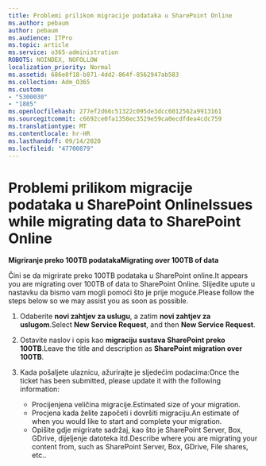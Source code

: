 ```yaml
---
title: Problemi prilikom migracije podataka u SharePoint Online
ms.author: pebaum
author: pebaum
ms.audience: ITPro
ms.topic: article
ms.service: o365-administration
ROBOTS: NOINDEX, NOFOLLOW
localization_priority: Normal
ms.assetid: 686e8f18-b871-4dd2-864f-8562947ab583
ms.collection: Adm_O365
ms.custom:
- "5300030"
- "1885"
ms.openlocfilehash: 277ef2d66c51322c095de3dcc6012562a9913161
ms.sourcegitcommit: c6692ce0fa1358ec3529e59ca0ecdfdea4cdc759
ms.translationtype: MT
ms.contentlocale: hr-HR
ms.lasthandoff: 09/14/2020
ms.locfileid: "47700879"
---
```

# <a name="issues-while-migrating-data-to-sharepoint-online"></a><span data-ttu-id="860bb-102">Problemi prilikom migracije podataka u SharePoint Online</span><span class="sxs-lookup"><span data-stu-id="860bb-102">Issues while migrating data to SharePoint Online</span></span>

<span data-ttu-id="860bb-103">**Migriranje preko 100TB podataka**</span><span class="sxs-lookup"><span data-stu-id="860bb-103">**Migrating over 100TB of data**</span></span>

<span data-ttu-id="860bb-104">Čini se da migrirate preko 100TB podataka u SharePoint online.</span><span class="sxs-lookup"><span data-stu-id="860bb-104">It appears you are migrating over 100TB of data to SharePoint Online.</span></span> <span data-ttu-id="860bb-105">Slijedite upute u nastavku da bismo vam mogli pomoći što je prije moguće.</span><span class="sxs-lookup"><span data-stu-id="860bb-105">Please follow the steps below so we may assist you as soon as possible.</span></span> 

1. <span data-ttu-id="860bb-106">Odaberite **novi zahtjev za uslugu**, a zatim **novi zahtjev za uslugom**.</span><span class="sxs-lookup"><span data-stu-id="860bb-106">Select **New Service Request**, and then **New Service Request**.</span></span> 
2. <span data-ttu-id="860bb-107">Ostavite naslov i opis kao **migraciju sustava SharePoint preko 100TB**.</span><span class="sxs-lookup"><span data-stu-id="860bb-107">Leave the title and description as **SharePoint migration over 100TB**.</span></span>
3. <span data-ttu-id="860bb-108">Kada pošaljete ulaznicu, ažurirajte je sljedećim podacima:</span><span class="sxs-lookup"><span data-stu-id="860bb-108">Once the ticket has been submitted, please update it with the following information:</span></span> 

    - <span data-ttu-id="860bb-109">Procijenjena veličina migracije.</span><span class="sxs-lookup"><span data-stu-id="860bb-109">Estimated size of your migration.</span></span>
    - <span data-ttu-id="860bb-110">Procjena kada želite započeti i dovršiti migraciju.</span><span class="sxs-lookup"><span data-stu-id="860bb-110">An estimate of when you would like to start and complete your migration.</span></span>
    - <span data-ttu-id="860bb-111">Opišite gdje migrirate sadržaj, kao što je SharePoint Server, Box, GDrive, dijeljenje datoteka itd.</span><span class="sxs-lookup"><span data-stu-id="860bb-111">Describe where you are migrating your content from, such as SharePoint Server, Box, GDrive, File shares, etc..</span></span>
